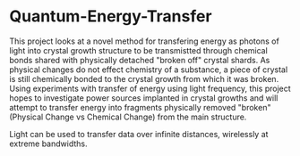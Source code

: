 # Quantum-Energy-Transfer
This project looks at a novel method for transfering energy as photons of light into crystal growth structure to be transmistted through chemical bonds shared with physically detached "broken off" crystal shards. As physical changes do not effect chemistry of a substance, a piece of crystal is still chemically bonded to the crystal growth from which it was broken. Using experiments with transfer of energy using light frequency, this project hopes to investigate power sources implanted in crystal growths and will attempt to transfer energy into fragments physically removed "broken" (Physical Change vs Chemical Change) from the main structure.

Light can be used to transfer data over infinite distances, wirelessly at extreme bandwidths.
